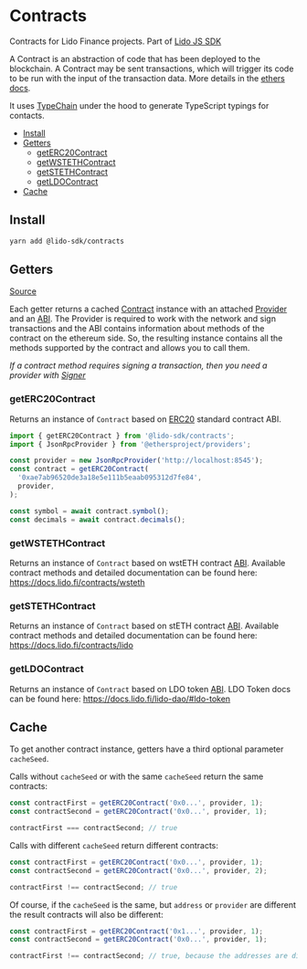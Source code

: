 # Contracts

Contracts for Lido Finance projects.
Part of [Lido JS SDK](https://github.com/lidofinance/lido-js-sdk/#readme)

A Contract is an abstraction of code that has been deployed to the blockchain. A Contract may be sent transactions, which will trigger its code to be run with the input of the transaction data. More details in the [ethers docs](https://docs.ethers.io/v5/api/contract/contract/).

It uses [TypeChain](https://github.com/ethereum-ts/TypeChain) under the hood to generate TypeScript typings for contacts.

- [Install](#install)
- [Getters](#getters)
  - [getERC20Contract](#geterc20contract)
  - [getWSTETHContract](#getwstethcontract)
  - [getSTETHContract](#getstethcontract)
  - [getLDOContract](#getldocontract)
- [Cache](#cache)

## Install

```bash
yarn add @lido-sdk/contracts
```

## Getters

[Source](src/contracts.ts)

Each getter returns a cached [Contract](https://docs.ethers.io/v5/api/contract/contract/#Contract--creating) instance with an attached [Provider](https://docs.ethers.io/v5/api/providers/) and an [ABI](https://docs.ethers.io/v5/api/utils/abi/). The Provider is required to work with the network and sign transactions and the ABI contains information about methods of the contract on the ethereum side. So, the resulting instance contains all the methods supported by the contract and allows you to call them.

_If a contract method requires signing a transaction, then you need a provider with [Signer](https://docs.ethers.io/v5/api/signer/)_

### getERC20Contract

Returns an instance of `Contract` based on [ERC20](https://eips.ethereum.org/EIPS/eip-20) standard contract ABI.

```ts
import { getERC20Contract } from '@lido-sdk/contracts';
import { JsonRpcProvider } from '@ethersproject/providers';

const provider = new JsonRpcProvider('http://localhost:8545');
const contract = getERC20Contract(
  '0xae7ab96520de3a18e5e111b5eaab095312d7fe84',
  provider,
);

const symbol = await contract.symbol();
const decimals = await contract.decimals();
```

### getWSTETHContract

Returns an instance of `Contract` based on wstETH contract [ABI](https://docs.ethers.io/v5/api/utils/abi/). Available contract methods and detailed documentation can be found here: https://docs.lido.fi/contracts/wsteth

### getSTETHContract

Returns an instance of `Contract` based on stETH contract [ABI](https://docs.ethers.io/v5/api/utils/abi/). Available contract methods and detailed documentation can be found here: https://docs.lido.fi/contracts/lido

### getLDOContract

Returns an instance of `Contract` based on LDO token [ABI](https://docs.ethers.io/v5/api/utils/abi/). LDO Token docs can be found here: https://docs.lido.fi/lido-dao/#ldo-token

## Cache

To get another contract instance, getters have a third optional parameter `cacheSeed`.

Calls without `cacheSeed` or with the same `cacheSeed` return the same contracts:

```ts
const contractFirst = getERC20Contract('0x0...', provider, 1);
const contractSecond = getERC20Contract('0x0...', provider, 1);

contractFirst === contractSecond; // true
```

Calls with different `cacheSeed` return different contracts:

```ts
const contractFirst = getERC20Contract('0x0...', provider, 1);
const contractSecond = getERC20Contract('0x0...', provider, 2);

contractFirst !== contractSecond; // true
```

Of course, if the `cacheSeed` is the same, but `address` or `provider` are different the result contracts will also be different:

```ts
const contractFirst = getERC20Contract('0x1...', provider, 1);
const contractSecond = getERC20Contract('0x0...', provider, 1);

contractFirst !== contractSecond; // true, because the addresses are different
```
